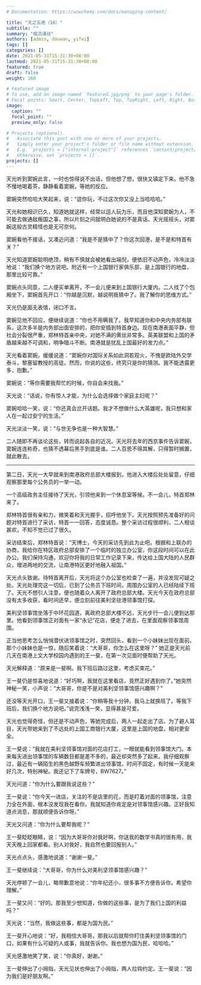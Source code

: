 ```yaml
---
# Documentation: https://wowchemy.com/docs/managing-content/

title: "天之五绝（16）"
subtitle: ""
summary: "暗流涌动"
authors: [admin, douwan, yifei]
tags: []
categories: []
date: 2021-05-31T15:31:30+08:00
lastmod: 2021-05-31T15:31:30+08:00
featured: true
draft: false
weight: 160

# Featured image
# To use, add an image named `featured.jpg/png` to your page's folder.
# Focal points: Smart, Center, TopLeft, Top, TopRight, Left, Right, BottomLeft, Bottom, BottomRight.
image:
  caption: ""
  focal_point: ""
  preview_only: false

# Projects (optional).
#   Associate this post with one or more of your projects.
#   Simply enter your project's folder or file name without extension.
#   E.g. `projects = ["internal-project"]` references `content/project/deep-learning/index.md`.
#   Otherwise, set `projects = []`.
projects: []
---
```


天光听到窦婉此言，一时也惊得说不出话，但他想了想，很快又镇定下来。他不急不慢地喝着茶，静静看着窦婉，等她的反应。

<!--more-->

窦婉突然哈哈大笑起来，说：“逗你玩，不过这次你又没上当哈哈哈。”

天光和她相识已久，知道她就这样，经常以逗人玩为乐，而且他深知窦婉为人，不可能去做通敌叛国之事，所以片刻之间就明白她说的不是真话。天光摇摇头，对窦婉这般古灵精怪也是无可奈何。

窦婉看他不接话，又凑近问道：“我是不是猜中了？你这次回港，是不是和特首有关？”

天光知道窦婉聪明绝顶，稍有不慎就会被她看出端倪，便依旧不动声色，冷冷淡淡地说：“我们换个地方说吧。附近有一个上国银行家俱乐部，是上国银行的地盘，那里比较可靠。”

窦婉点头同意，二人便买单离开，不一会儿便来到上国银行大厦内。二人找了个包厢坐下，窦婉首先开口：“你越是沉默，越说明我猜中了。我了解你的思维方式。”

天光仍是面无表情，闭口不言。

窦婉见他不回应，便继续说道：“你也不用瞒我了。我早知道你和中央内务部有联系，这次多半是内务部出面安排的，把你安插到特首身边。现在南港表面平静，但社会分裂很严重，郑林特首亲中央，对她不满的黄丝非常多。英美联盟和上国的矛盾越来越不可调和，明争暗斗不断。南港就是扰乱上国最好的发力点。”

天光看着窦婉，缓缓说道：“窦婉你对国际关系如此洞若观火，不愧是欧陆外交学泰斗，黎塞留教授的高徒。然而，你说的这些，终究只是你的猜测。我不能透露更多，抱歉。”

窦婉说：“等你需要我帮忙的时候，你自会来找我。”

天光说：“话说，你有惊人才能，为什么会选择做个家庭主妇呢？”

窦婉哈哈一笑，说：“你还真会岔开话题。我才不想做什么大英雄呢，我只想和家人在一起过安宁的生活。”

天光淡淡一笑，说：“与世无争也是一种大智慧。”

二人随即不再谈论这些，转而说起各自的近况。天光将去年的西京事件告诉窦婉，窦婉连连称奇，也猜不透幕后黑手到底是谁。二人百思不得其解，只得暂时搁置，就此散去。

------

第二日，天光一大早就来到南港政府总部大楼报到，他进入大楼后处处留意，仔细观察那里每个公务员的一举一动。

一个高级政务主任接待了天光，引领他来到一个休息室等候。不一会儿，特首郑林来了。

郑林特首很有亲和力，微笑着和天光握手，招呼他坐下。天光按照预先准备好的问题对特首进行了采访，特首一一回答，态度诚恳。整个采访过程很顺利，二人相谈甚欢，不知不觉已过了很久。

采访结束后，郑林特首说：“天博士，今天的采访先到此为止吧。根据和上联办的协商，我给你在特区政府总部安排了一个临时的独立办公室，你这段时间可以在此办公。我们保持沟通，欢迎你将我的日常工作记录下来，传达给上国大陆的人民群众，增进两地的交流，让南港特区更好地融入祖国。”

天光点头致谢。待特首离开后，天光将这个办公室也检查了一遍，并没发现可疑之处。天光处理完这一切后，已到了公务员下班时间，周围办公室的人已经陆续下班了。天光不想引人注意，便也随着众人离开了政府总部大楼。天光今天在政府总部没有太多收获，看时间还早，便立刻前往美利坚驻港领事馆打探。

美利坚领事馆坐落于中环花园道，离政府总部大楼不远，天光步行一会儿便到达那里。他看到领事馆正对面有一家“永记”花店，便走了进去，在里面观察领事馆周围。

正当他思考怎么悄悄潜伏进领事馆之时，突然回头，看到一个小妹妹出现在面前。那个小妹妹也是一惊，随后笑着说：“大哥哥，你怎么在这里呀？” 她正是天光前几天在南港上文大学校园内遇到的王一斐，在第一次见面时便帮助了天光。

天光解释道：“原来是一斐啊。我下班后路过这里，考虑买束花。”

王一斐仍是惊喜地说道：“好巧啊，我就在这里看店，竟然正好遇到你了。”她突然神秘一笑，小声说：“大哥哥，你是不是对美利坚领事馆感兴趣啊？”

还没等天光开口，王一斐又接着说：“你稍等我十分钟，我马上就换班了。等我下班后，我们换个地方说吧。”说完浅浅一笑，显得甚是可爱。

天光也觉得奇怪，但还是不动声色，等她完成后，两人一起走出了店。为了避人耳目，天光带她来到了不远处的上国工商银行大厦，这里是上国的地盘，相对更安全。

王一斐说：“我就在美利坚领事馆对面的花店打工，一眼就能看到领事馆大门。本来每天进出领事馆的车辆数目都是差不多的，最近却突然多了起来。我仔细观察过，最近有一辆陌生的黑色越野车频繁进出领事馆，时间不固定，有时候一天能来好几次，特别神秘。我还记下了车牌号，BW7627。”

天光问道：“你为什么要跟我说这些？”

王一斐说：“你今天一进店，关注的不是店里的花，而是盯着对面的领事馆，注意力全在外面，根本没发现我在看你。我就知道你肯定是对领事馆感兴趣。正好我知道点消息，那就顺便告诉你呀。”

天光又问道：“你为什么要帮我呢？”

王一斐眨眨眼睛，说：“因为大哥哥你对我好啊，你送我的数学书真的很有用，我天天晚上回家都看。别人对我好，我自然也要回报别人。”

天光点点头，感激地说道：“谢谢一斐。”

王一斐继续说：“大哥哥，你为什么对美利坚领事馆感兴趣？”

天光停顿了一会儿，略带歉意地说：“你年纪还小，很多事不方便告诉你。希望你理解。”

王一斐又问：“好的。那我至少想知道，你做的这些事，是为了我们上国的利益吗？”

天光说：“当然，我做这些事，都是为国为民。”

王一斐开心地说：“好，我相信大哥哥。那我以后就帮你盯住美利坚领事馆的门口，如果有什么可疑的人或事，我就告诉你。我也想为国为民，哈哈哈。”

天光感激地笑了笑，说：“你真好，谢谢。”

王一斐伸出了小拇指，天光见状也伸出了小拇指，两人拉钩约定。王一斐说：“因为我们是好朋友啊。”
